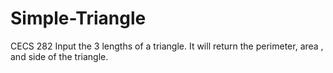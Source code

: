 # Simple-Triangle
CECS 282
Input the 3 lengths of a triangle.
It will return the perimeter, area , and side of the triangle.
